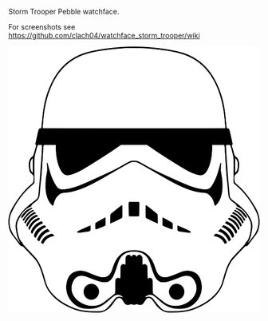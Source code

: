 Storm Trooper Pebble watchface.

For screenshots see https://github.com/clach04/watchface_storm_trooper/wiki

![](storm_trooper.svg)

